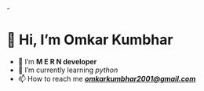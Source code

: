 -<h1> 👋 Hi, I’m Omkar Kumbhar</h1>
- 👀 I’m <b>M E R N developer</b>
- 🌱 I’m currently learning <i>python</i>
- 📫 How to reach me <b><i>omkarkumbhar2001@gmail.com</i></b>

<!---
OmkarKumbhar2001/OmkarKumbhar2001 is a ✨ special ✨ repository because its `README.md` (this file) appears on your GitHub profile.
You can click the Preview link to take a look at your changes.
--->
